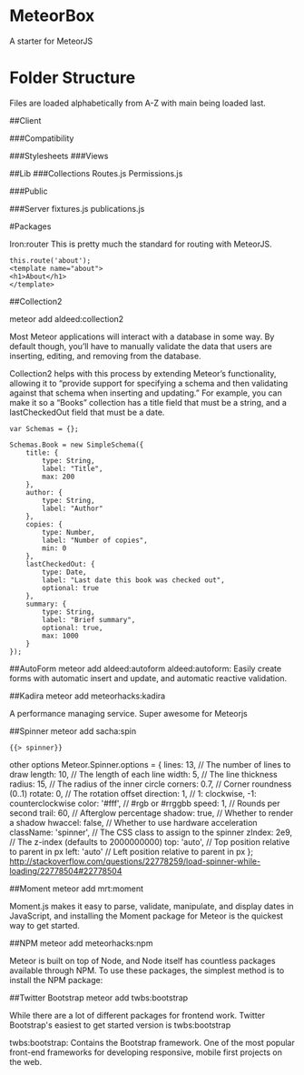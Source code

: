 # MeteorBox
A starter for MeteorJS

# Folder Structure
Files are loaded alphabetically from A-Z with main being loaded last. 

##Client

###Compatibility

###Stylesheets
###Views

##Lib
###Collections
Routes.js
Permissions.js

###Public

###Server
fixtures.js
publications.js

#Packages

Iron:router
This is pretty much the standard for routing with MeteorJS.

	this.route('about');
	<template name="about">
    <h1>About</h1>
	</template>

##Collection2

meteor add aldeed:collection2

Most Meteor applications will interact with a database in some way. By default though, you’ll have to manually validate the data that users are inserting, editing, and removing from the database.

Collection2 helps with this process by extending Meteor’s functionality, allowing it to “provide support for specifying a schema and then validating against that schema when inserting and updating.” For example, you can make it so a “Books” collection has a title field that must be a string, and a lastCheckedOut field that must be a date.

	var Schemas = {};

	Schemas.Book = new SimpleSchema({
	    title: {
	        type: String,
	        label: "Title",
	        max: 200
	    },
	    author: {
	        type: String,
	        label: "Author"
	    },
	    copies: {
	        type: Number,
	        label: "Number of copies",
	        min: 0
	    },
	    lastCheckedOut: {
	        type: Date,
	        label: "Last date this book was checked out",
	        optional: true
	    },
	    summary: {
	        type: String,
	        label: "Brief summary",
	        optional: true,
	        max: 1000
	    }
	});

##AutoForm
meteor add aldeed:autoform
aldeed:autoform: Easily create forms with automatic insert and update, and automatic reactive validation.

##Kadira
meteor add meteorhacks:kadira

A performance managing service. Super awesome for Meteorjs

##Spinner
meteor add sacha:spin

	{{> spinner}}
other options
	Meteor.Spinner.options = {
	    lines: 13, // The number of lines to draw
	    length: 10, // The length of each line
	    width: 5, // The line thickness
	    radius: 15, // The radius of the inner circle
	    corners: 0.7, // Corner roundness (0..1)
	    rotate: 0, // The rotation offset
	    direction: 1, // 1: clockwise, -1: counterclockwise
	    color: '#fff', // #rgb or #rrggbb
	    speed: 1, // Rounds per second
	    trail: 60, // Afterglow percentage
	    shadow: true, // Whether to render a shadow
	    hwaccel: false, // Whether to use hardware acceleration
	    className: 'spinner', // The CSS class to assign to the spinner
	    zIndex: 2e9, // The z-index (defaults to 2000000000)
	    top: 'auto', // Top position relative to parent in px
	    left: 'auto' // Left position relative to parent in px
	};
http://stackoverflow.com/questions/22778259/load-spinner-while-loading/22778504#22778504

##Moment
meteor add mrt:moment

Moment.js makes it easy to parse, validate, manipulate, and display dates in JavaScript, and installing the Moment package for Meteor is the quickest way to get started.

##NPM
meteor add meteorhacks:npm

Meteor is built on top of Node, and Node itself has countless packages available through NPM. To use these packages, the simplest method is to install the NPM package:

##Twitter Bootstrap
meteor add twbs:bootstrap

While there are a lot of different packages for frontend work. Twitter Bootstrap's easiest to get started version is twbs:bootstrap

twbs:bootstrap: Contains the Bootstrap framework. One of the most popular front-end frameworks for developing responsive, mobile first projects on the web.
